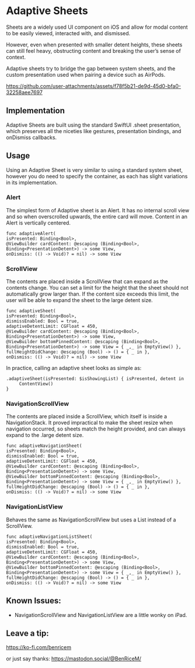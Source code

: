 # Adaptive Sheets
Sheets are a widely used UI component on iOS and allow for modal content to be easily viewed, interacted with, and dismissed. 

However, even when presented with smaller detent heights, these sheets can still feel heavy, obstructing content and breaking the user’s sense of context. 

Adaptive sheets try to bridge the gap between system sheets, and the custom presentation used when pairing a device such as AirPods. 



https://github.com/user-attachments/assets/f78f5b21-de9d-45d0-bfa0-32258aee7697



## Implementation
Adaptive Sheets are built using the standard SwiftUI .sheet presentation, which preserves all the niceties like gestures, presentation bindings, and onDismiss callbacks. 

## Usage
Using an Adaptive Sheet is very similar to using a standard system sheet, however you do need to specify the container, as each has slight variations in its implementation.

### Alert
The simplest form of Adaptive sheet is an Alert. It has no internal scroll view and so when overscrolled upwards, the entire card will move. Content in an Alert is vertically centered.

```
func adaptiveAlert(
isPresented: Binding<Bool>, 
@ViewBuilder cardContent: @escaping (Binding<Bool>, Binding<PresentationDetent>) -> some View, 
onDismiss: (() -> Void)? = nil) -> some View
```

### ScrollView
The contents are placed inside a ScrollView that can expand as the contents change. You can set a limit for the height that the sheet should not automatically grow larger than. If the content size exceeds this limit, the user will be able to expand the sheet to the large detent size.

```
func adaptiveSheet(
isPresented: Binding<Bool>, 
dismissEnabled: Bool = true, 
adaptiveDetentLimit: CGFloat = 450, 
@ViewBuilder cardContent: @escaping (Binding<Bool>, Binding<PresentationDetent>) -> some View, 
@ViewBuilder bottomPinnedContent: @escaping (Binding<Bool>, Binding<PresentationDetent>) -> some View = { _,_ in EmptyView() }, 
fullHeightDidChange: @escaping (Bool) -> () = { _ in }, 
onDismiss: (() -> Void)? = nil) -> some View
```

In practice, calling an adaptive sheet looks as simple as:

```
.adaptiveSheet(isPresented: $isShowingList) { isPresented, detent in
     ContentView()
}
```

### NavigationScrollView
The contents are placed inside a ScrollView, which itself is inside a NavigationStack. It proved impractical to make the sheet resize when navigation occurred, so sheets match the height provided, and can always expand to the .large detent size.

```
func adaptiveNavigationSheet(
isPresented: Binding<Bool>, 
dismissEnabled: Bool = true, 
adaptiveDetentLimit: CGFloat = 450, 
@ViewBuilder cardContent: @escaping (Binding<Bool>, Binding<PresentationDetent>) -> some View, 
@ViewBuilder bottomPinnedContent: @escaping (Binding<Bool>, Binding<PresentationDetent>) -> some View = { _,_ in EmptyView() }, 
fullHeightDidChange: @escaping (Bool) -> () = { _ in }, 
onDismiss: (() -> Void)? = nil) -> some View
```

### NavigationListView
Behaves the same as NavigationScrollView but uses a List instead of a ScrollView.
```
func adaptiveNavigationListSheet(
isPresented: Binding<Bool>, 
dismissEnabled: Bool = true, 
adaptiveDetentLimit: CGFloat = 450, 
@ViewBuilder cardContent: @escaping (Binding<Bool>, Binding<PresentationDetent>) -> some View, 
@ViewBuilder bottomPinnedContent: @escaping (Binding<Bool>, Binding<PresentationDetent>) -> some View = { _,_ in EmptyView() }, 
fullHeightDidChange: @escaping (Bool) -> () = { _ in }, 
onDismiss: (() -> Void)? = nil) -> some View
```

## Known Issues:
- NavigationScrollView and NavigationListView are a little wonky on iPad.

## Leave a tip:
https://ko-fi.com/benricem

or just say thanks: https://mastodon.social/@BenRiceM/

